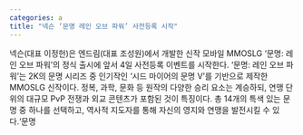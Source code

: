 ```yaml
---
categories: a
title: "넥슨 ‘문명 레인 오브 파워’ 사전등록 시작"
---
```

넥슨(대표 이정헌)은 엔드림(대표 조성원)에서 개발한 신작 모바일 MMOSLG ‘문명: 레인 오브 파워’의 정식 출시에 앞서 4일 사전등록 이벤트를 시작한다. ‘문명: 레인 오브 파워’는 2K의 문명 시리즈 중 인기작인 ‘시드 마이어의 문명 V’를 기반으로 제작한 MMOSLG 신작이다. 정복, 과학, 문화 등 원작의 다양한 승리 요소는 계승하되, 연맹 단위의 대규모 PvP 전쟁과 외교 콘텐츠가 포함된 것이 특징이다. 총 14개의 특색 있는 문명 중 하나를 선택하고, 역사적 지도자를 통해 자신의 영지와 연맹을 발전시킬 수 있다.‘문명